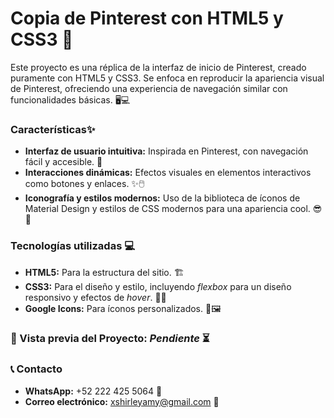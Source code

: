 # Copia de Pinterest con HTML5 y CSS3 🎨
Este proyecto es una réplica de la interfaz de inicio de Pinterest, creado puramente con HTML5 y CSS3. Se enfoca en reproducir la apariencia visual de Pinterest, ofreciendo una experiencia de navegación similar con funcionalidades básicas. 🖥️💻

### Características✨
+ **Interfaz de usuario intuitiva:** Inspirada en Pinterest, con navegación fácil y accesible. 🚀
+ **Interacciones dinámicas:** Efectos visuales en elementos interactivos como botones y enlaces. ✨🖱️
+ **Iconografía y estilos modernos:** Uso de la biblioteca de íconos de Material Design y estilos de CSS modernos para una apariencia cool. 😎📱

### Tecnologías utilizadas 💻
+ **HTML5:** Para la estructura del sitio. 🏗️
+ **CSS3:** Para el diseño y estilo, incluyendo _flexbox_ para un diseño responsivo y efectos de _hover_. 🎨📐
+ **Google Icons:** Para íconos personalizados. 🔧🖼️
  
### 👀 Vista previa del Proyecto: **_Pendiente_** ⏳

### 📞 Contacto
+ **WhatsApp:** +52 222 425 5064 📲
+ **Correo electrónico:** xshirleyamy@gmail.com 📧
